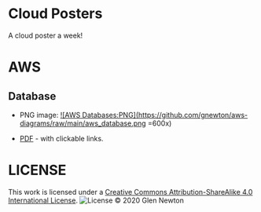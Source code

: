 # Cloud Posters

A cloud poster a week! 


# AWS
## Database
* PNG image: <a href="https://github.com/gnewton/aws-diagrams/raw/main/aws_database.png">
![AWS Databases:PNG](https://github.com/gnewton/aws-diagrams/raw/main/aws_database.png =600x)
</a>

* <a href="https://github.com/gnewton/aws-diagrams/raw/main/aws_database.pdf">PDF</a> - with clickable links.


# LICENSE
This work is licensed under a <a rel="license" href="https://creativecommons.org/licenses/by-sa/4.0/legalcode">Creative Commons Attribution-ShareAlike 4.0 International License</a>.
![License](https://licensebuttons.net/l/by-sa/4.0/88x31.png)
&copy; 2020 Glen Newton